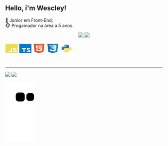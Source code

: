 ## Hello, i'm Wescley!


🐒 Junior em Front-End; <br>
🐵 Progamador na área a 5 anos.


<div align="center">
  <a href="https://github.com/wescleyzs">
  <img height="150em" src="https://github-readme-stats.vercel.app/api?username=wescleyzs&show_icons=true&theme=tokyonight&include_all_commits=true&count_private=true"/>
  <img height="150em" src="https://github-readme-stats.vercel.app/api/top-langs/?username=wescleyzs&layout=compact&langs_count=7&theme=tokyonight"/>
</div>
  
<div style="display: inline_block"><br>
  <img align="center" alt="Wes-Js" height="30" width="40" src="https://raw.githubusercontent.com/devicons/devicon/master/icons/javascript/javascript-plain.svg">
  <img align="center" alt="Wes-Ts" height="30" width="40" src="https://raw.githubusercontent.com/devicons/devicon/master/icons/typescript/typescript-plain.svg">
  <img align="center" alt="Wes-HTML" height="30" width="40" src="https://raw.githubusercontent.com/devicons/devicon/master/icons/html5/html5-original.svg">
  <img align="center" alt="Wes-CSS" height="30" width="40" src="https://raw.githubusercontent.com/devicons/devicon/master/icons/css3/css3-original.svg">
  <img align="center" alt="Wes-Python" height="30" width="40" src="https://raw.githubusercontent.com/devicons/devicon/master/icons/python/python-original.svg">
</div>

  <br><hr>

<div>
  <a href="https://instagram.com/wescleyzz" target="_blank"><img src="https://img.shields.io/badge/-Instagram-%23E4405F?style=for-the-badge&logo=instagram&logoColor=white" target="_blank"></a>
  <a href = "mailtowescleyzs"><img src="https://img.shields.io/badge/-Gmail-%23333?style=for-the-badge&logo=gmail&logoColor=white" target="_blank"></a>
  
  ![Snake animation](https://github.com/rafaballerini/rafaballerini/blob/output/github-contribution-grid-snake.svg)
</div>
